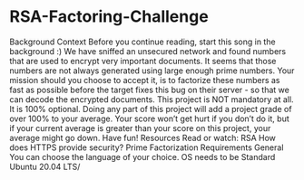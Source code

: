# RSA-Factoring-Challenge
Background Context Before you continue reading, start this song in the background :) We have sniffed an unsecured network and found numbers that are used to encrypt very important documents. It seems that those numbers are not always generated using large enough prime numbers. Your mission should you choose to accept it, is to factorize these numbers as fast as possible before the target fixes this bug on their server - so that we can decode the encrypted documents.  This project is NOT mandatory at all. It is 100% optional. Doing any part of this project will add a project grade of over 100% to your average. Your score won’t get hurt if you don’t do it, but if your current average is greater than your score on this project, your average might go down. Have fun!  Resources Read or watch:  RSA How does HTTPS provide security? Prime Factorization Requirements General You can choose the language of your choice. OS needs to be Standard Ubuntu 20.04 LTS/
